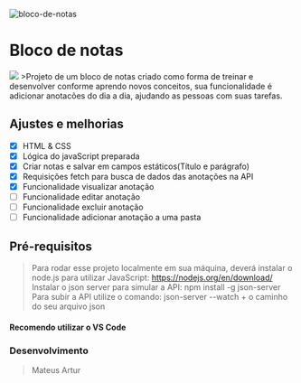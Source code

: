 ![bloco-de-notas](https://user-images.githubusercontent.com/108160291/211551055-8cbcfff8-5598-4c0c-8b3e-1bbb36c4026c.jpg)

# Bloco de notas

<img src="bloco-de-notas">
>Projeto de um bloco de notas criado como forma de treinar e desenvolver conforme aprendo novos conceitos, sua funcionalidade é adicionar anotacões do dia a dia, ajudando as pessoas com suas tarefas.

## Ajustes e melhorias
- [x] HTML & CSS
- [x] Lógica do javaScript preparada
- [x] Criar notas e salvar em campos estáticos(Título e parágrafo)
- [x] Requisições fetch para busca de dados das anotações na API
- [x] Funcionalidade visualizar anotação
- [ ] Funcionalidade editar anotação
- [ ] Funcionalidade excluir anotação
- [ ] Funcionalidade adicionar anotação a uma pasta

## Pré-requisitos

> Para rodar esse projeto localmente em sua máquina, deverá instalar o node.js para utilizar JavaScript: https://nodejs.org/en/download/
> Instalar o json server para simular a API: npm install -g json-server 
> Para subir a API utilize o comando: json-server --watch + o caminho do seu arquivo json 

#### Recomendo utilizar o VS Code

### Desenvolvimento

> Mateus Artur
